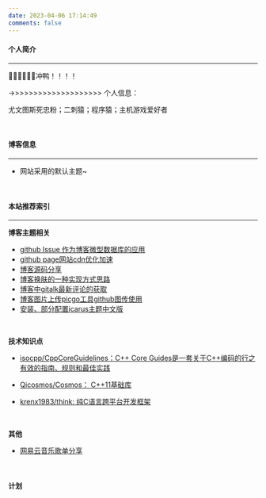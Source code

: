 ```yaml
---
date: 2023-04-06 17:14:49
comments: false
---
```


#### 个人简介

---

💪💪💪💪💪💪冲鸭！！！！

->>>>>>>>>>>>>>>>>>>>
个人信息：

尤文图斯死忠粉；二刺猿；程序猿；主机游戏爱好者

<br>

#### 博客信息

---
+ 网站采用的默认主题~

<br>

#### 本站推荐索引

---
**博客主题相关**
+ [github Issue 作为博客微型数据库的应用](https://removeif.github.io/theme/github-Issue-作为博客微型数据库的应用.html)
+ [github page网站cdn优化加速](https://removeif.github.io/theme/github-page网站cdn优化加速.html)
+ [博客源码分享](https://removeif.github.io/theme/博客源码分享.html)
+ [博客换肤的一种实现方式思路](https://removeif.github.io/theme/博客换肤的一种实现方式思路.html)
+ [博客中gitalk最新评论的获取](https://removeif.github.io/theme/博客中gitalk最新评论的获取.html)
+ [博客图片上传picgo工具github图传使用](https://removeif.github.io/theme/博客图片上传picgo工具github图传使用.html)
+ [安装、部分配置icarus主题中文版](https://removeif.github.io/theme/安装、部分配置icarus主题中文版.html)

<br>

**技术知识点**

+ [isocpp/CppCoreGuidelines：C++ Core Guides是一套关于C++编码的行之有效的指南、规则和最佳实践 ](https://github.com/isocpp/CppCoreGuidelines)

- [Qicosmos/Cosmos： C++11基础库](https://github.com/qicosmos/cosmos)

- [krenx1983/think: 纯C语言跨平台开发框架](https://github.com/krenx1983/think)

<br>

**其他**

+ [网易云音乐歌单分享](https://removeif.github.io/music1/)

<br>

#### 计划